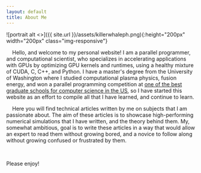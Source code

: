 ```yaml
---
layout: default
title: About Me
---
```

![portrait alt <>]({{ site.url }}/assets/killerwhaleph.png){:height="200px" width="200px" class="img-responsive"}

&nbsp;&nbsp;&nbsp;&nbsp;Hello, and welcome to my personal website! I am a parallel programmer, and computational scientist, who specializes in accelerating applications with GPUs by optimizing GPU kernels and runtimes, using a healthy mixture of CUDA, C, C++, and Python. I have a master's degree from the University of Washington where I studied computational plasma physics, fusion energy, and won a parallel programming competition at [one of the best graduate schools for computer science in the US](https://www.usnews.com/best-graduate-schools/top-science-schools/computer-science-rankings), so I have started this website as an effort to compile all that I have learned, and continue to learn.

&nbsp;&nbsp;&nbsp;&nbsp;Here you will find technical articles written by me on subjects that I am passionate about. The aim of these articles is to showcase high-performing numerical simulations that I have written, and the theory behind them. My, somewhat ambitious, goal is to write these articles in a way that would allow an expert to read them without growing bored, and a novice to follow along without growing confused or frustrated by them. 

&nbsp;&nbsp;&nbsp;&nbsp;

Please enjoy!  

<!-- REFERENCES -->
<!-- [1]: https://www.usnews.com/best-graduate-schools/top-science-schools/computer-science-rankings -->